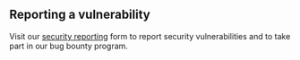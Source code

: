 ## Reporting a vulnerability

Visit our [security reporting](https://www.58shuwei.com/en/contact/security-reporting) form to report security vulnerabilities and to take part in our bug bounty program.
